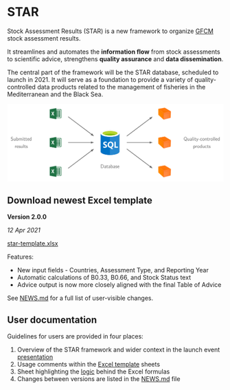 # STAR

Stock Assessment Results (STAR) is a new framework to organize
[GFCM](http://www.fao.org/gfcm/en/) stock assessment results.

It streamlines and automates the **information flow** from stock assessments to
scientific advice, strengthens **quality assurance** and **data dissemination**.

The central part of the framework will be the STAR database, scheduled to launch
in 2021. It will serve as a foundation to provide a variety of
quality-controlled data products related to the management of fisheries in the
Mediterranean and the Black Sea.

<a href="#star"><img src="diagram.png" width="800"></a>

## Download newest Excel template

**Version 2.0.0**

*12 Apr 2021*

[star-template.xlsx](../../releases/download/2.0.0/star_template.xlsx)

Features:

- New input fields - Countries, Assessment Type, and Reporting Year
- Automatic calculations of B0.33, B0.66, and Stock Status text
- Advice output is now more closely aligned with the final Table of Advice

See [NEWS.md](NEWS.md) for a full list of user-visible changes.

## User documentation

Guidelines for users are provided in four places:

1. Overview of the STAR framework and wider context in the launch event
   [presentation](2021_01_18_launch_event.pdf)
2. Usage comments within the [Excel template](../../raw/main/star_template.xlsx)
   sheets
3. Sheet highlighting the [logic](logic.pdf) behind the Excel formulas
4. Changes between versions are listed in the [NEWS.md](NEWS.md) file

